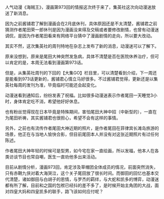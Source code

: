 人气动漫《海贼王》，漫画第973回的情报这次终于来了，集英社这次向动漫迷放送了新消息。

因为之前酱铺君了解到漫画会在2月底休刊，具体原因还是不太清楚，酱铺君之前猜测作者尾田荣一郎休刊是因为漫画没来得及交稿或者要修改剧情，也曾有动漫迷调侃，是因为作者尾田看来有网络平台猜中了漫画剧情的走向，所以要大改动。

其实不然，这次集英社的周刊特地在杂志上发布了新的消息，动漫迷可以了解下。

原来没想到，原来是尾田大神突然发急病，具体不清楚是否在医院休养治疗，但可以肯定的是，本周无法看到漫画第973话。

但是，从集英社周刊的下回的【大集GO】栏目里，可以清楚看到介绍，下一周还是能看到973话更新的，酱铺君心情立马好很多。不过酱铺君觉得，更新还是以集英社每周的发刊为准，毕竟临时可能还会起变化。

动漫迷看到通知后，纷纷发表了祝福。比如很多动漫迷表示作者尾田一天睡觉3小时，身体肯定吃不消，希望他好好休息。

也有粉丝觉得现在日本毕竟是特殊期间，害怕尾田大神中招（中新型的），一直在为尾田祈祷，其实酱铺君也很担心，希望不会有这样的事情。

另外，之前也有流传作者尾田大神近期的照片，是作者尾田在菲律宾长滩岛旅游的场景，他正在与当地人愉快合影，但目前尾田本人并没有对这张近期照片有过任何陈述。

作者尾田大神年轻的时候可是型男，如今宅在家一直绘画，所以发福，他本人在各类访谈节目也常自嘲，医生一直劝他多出来活动。

目前从剧情分析，漫画973回，肯定涉及草帽团全体成员的情况，前面突然消失，只有赤鞘九侠对着大海哭泣，这个关子尾田放了很长时间。而御田的回忆也基本交代清楚，诸如御田与白胡子的恩情，与罗杰的羁绊，与大蛇和凯多的博弈，动漫迷都有所了解，目前和之国的包袱已经抖的差不多了，是时候开始主角团的大战，面对四皇大妈和四皇凯多的联手，路飞该如何应付呢？